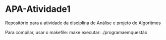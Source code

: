 # APA-Atividade1

Repositório para a atividade da disciplina de Análise e projeto de Algoritmos


Para compilar, usar o makefile: make executar: ./programaemquestão
